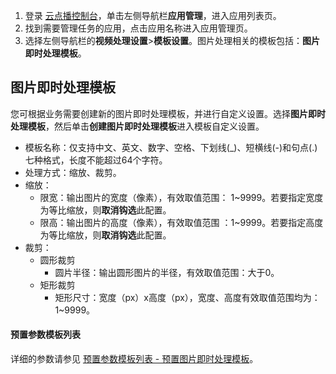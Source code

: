 1. 登录 [云点播控制台](https://console.cloud.tencent.com/vod)，单击左侧导航栏**应用管理**，进入应用列表页。
2. 找到需要管理任务的应用，点击应用名称进入应用管理页。
3. 选择左侧导航栏的**视频处理设置**>**模板设置**。图片处理相关的模板包括：**图片即时处理模板**。


## 图片即时处理模板

您可根据业务需要创建新的图片即时处理模板，并进行自定义设置。选择**图片即时处理模板**，然后单击**创建图片即时处理模板**进入模板自定义设置。
+ 模板名称：仅支持中文、英文、数字、空格、下划线(_)、短横线(-)和句点(.)七种格式，长度不能超过64个字符。
+ 处理方式：缩放、裁剪。
+ 缩放：
	+ 限宽：输出图片的宽度（像素），有效取值范围： 1~9999。若要指定宽度为等比缩放，则**取消钩选**此配置。
	+ 限高：输出图片的高度（像素），有效取值范围 ：1~9999。若要指定高度为等比缩放，则**取消钩选**此配置。
+ 裁剪：
	+ 圆形裁剪
		+ 圆片半径：输出圆形图片的半径，有效取值范围：大于0。
	+ 矩形裁剪
		+ 矩形尺寸：宽度（px）x高度（px），宽度、高度有效取值范围均为： 1~9999。

#### 预置参数模板列表
详细的参数请参见 [预置参数模板列表 - 预置图片即时处理模板](https://cloud.tencent.com/document/product/266/73662)。
